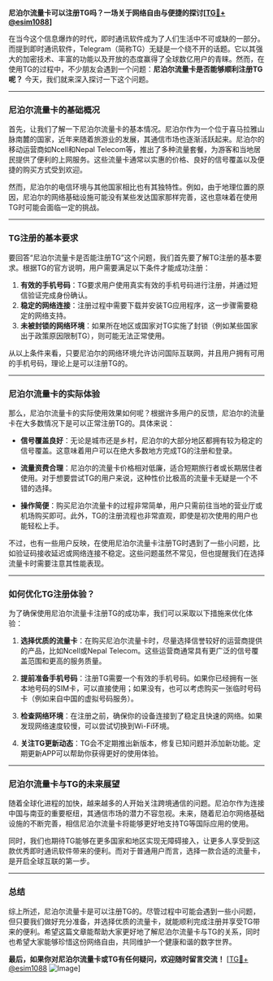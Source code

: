 **尼泊尔流量卡可以注册TG吗？一场关于网络自由与便捷的探讨[[TG💪+ @esim1088](https://t.me/s/esim1088)]**

在当今这个信息爆炸的时代，即时通讯软件成为了人们生活中不可或缺的一部分。而提到即时通讯软件，Telegram（简称TG）无疑是一个绕不开的话题。它以其强大的加密技术、丰富的功能以及开放的态度赢得了全球数亿用户的青睐。然而，在使用TG的过程中，不少朋友会遇到一个问题：**尼泊尔流量卡是否能够顺利注册TG呢？** 今天，我们就来深入探讨一下这个问题。

---

### 尼泊尔流量卡的基础概况

首先，让我们了解一下尼泊尔流量卡的基本情况。尼泊尔作为一个位于喜马拉雅山脉南麓的国家，近年来随着旅游业的发展，其通信市场也逐渐活跃起来。尼泊尔的移动运营商如Ncell和Nepal Telecom等，推出了多种流量套餐，为游客和当地居民提供了便利的上网服务。这些流量卡通常以实惠的价格、良好的信号覆盖以及便捷的购买方式受到欢迎。

然而，尼泊尔的电信环境与其他国家相比也有其独特性。例如，由于地理位置的原因，尼泊尔的网络基础设施可能没有某些发达国家那样完善，这也意味着在使用TG时可能会面临一定的挑战。

---

### TG注册的基本要求

要回答“尼泊尔流量卡是否能注册TG”这个问题，我们首先要了解TG注册的基本要求。根据TG的官方说明，用户需要满足以下条件才能成功注册：

1. **有效的手机号码**：TG要求用户使用真实有效的手机号码进行注册，并通过短信验证完成身份确认。
2. **稳定的网络连接**：注册过程中需要下载并安装TG应用程序，这一步骤需要稳定的网络支持。
3. **未被封锁的网络环境**：如果所在地区或国家对TG实施了封锁（例如某些国家出于政策原因限制TG），则可能无法正常使用。

从以上条件来看，只要尼泊尔的网络环境允许访问国际互联网，并且用户拥有可用的手机号码，理论上是可以注册TG的。

---

### 尼泊尔流量卡的实际体验

那么，尼泊尔流量卡的实际使用效果如何呢？根据许多用户的反馈，尼泊尔的流量卡在大多数情况下是可以正常注册TG的。具体来说：

- **信号覆盖良好**：无论是城市还是乡村，尼泊尔的大部分地区都拥有较为稳定的信号覆盖。这意味着用户可以在绝大多数地方完成TG的注册和登录。
  
- **流量资费合理**：尼泊尔的流量卡价格相对低廉，适合短期旅行者或长期居住者使用。对于想要尝试TG的用户来说，这种性价比极高的流量卡无疑是一个不错的选择。

- **操作简便**：购买尼泊尔流量卡的过程非常简单，用户只需前往当地的营业厅或机场购买即可。此外，TG的注册流程也非常直观，即使是初次使用的用户也能轻松上手。

不过，也有一些用户反映，在使用尼泊尔流量卡注册TG时遇到了一些小问题，比如验证码接收延迟或网络连接不稳定。这些问题虽然不常见，但也提醒我们在选择流量卡时需要注意其性能表现。

---

### 如何优化TG注册体验？

为了确保使用尼泊尔流量卡注册TG的成功率，我们可以采取以下措施来优化体验：

1. **选择优质的流量卡**：在购买尼泊尔流量卡时，尽量选择信誉较好的运营商提供的产品，比如Ncell或Nepal Telecom。这些运营商通常具有更广泛的信号覆盖范围和更高的服务质量。

2. **提前准备手机号码**：注册TG需要一个有效的手机号码。如果你已经拥有一张本地号码的SIM卡，可以直接使用；如果没有，也可以考虑购买一张临时号码卡（例如来自中国的虚拟号码服务）。

3. **检查网络环境**：在注册之前，确保你的设备连接到了稳定且快速的网络。如果发现网络速度较慢，可以尝试切换到Wi-Fi环境。

4. **关注TG更新动态**：TG会不定期推出新版本，修复已知问题并添加新功能。定期更新APP可以帮助你获得更好的使用体验。

---

### 尼泊尔流量卡与TG的未来展望

随着全球化进程的加快，越来越多的人开始关注跨境通信的问题。尼泊尔作为连接中国与南亚的重要枢纽，其通信市场的潜力不容忽视。未来，随着尼泊尔网络基础设施的不断完善，相信尼泊尔流量卡将能够更好地支持TG等国际应用的使用。

同时，我们也期待TG能够在更多国家和地区实现无障碍接入，让更多人享受到这款优秀即时通讯软件带来的便利。而对于普通用户而言，选择一款合适的流量卡，是开启全球互联的第一步。

---

### 总结

综上所述，尼泊尔流量卡是可以注册TG的。尽管过程中可能会遇到一些小问题，但只要我们做好充分准备，并选择优质的流量卡，就能顺利完成注册并享受TG带来的便利。希望这篇文章能帮助大家更好地了解尼泊尔流量卡与TG的关系，同时也希望大家能够珍惜这份网络自由，共同维护一个健康和谐的数字世界。

**最后，如果你对尼泊尔流量卡或TG有任何疑问，欢迎随时留言交流！** [[TG💪+ @esim1088](https://t.me/s/esim1088) ![Image](https://i.postimg.cc/4NQfJmqS/Snipaste-2025-05-13-00-14-12.png)]